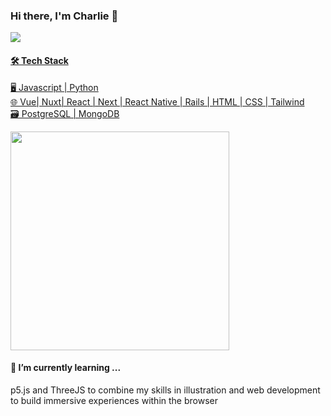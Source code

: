 ### Hi there, I'm Charlie 👋
<p  align='left'>
  <a href="https://www.linkedin.com/in/charlie-fischer/"> <img src="https://img.shields.io/badge/linkedin-%230077B5.svg?&style=for-the-badge&logo=linkedin&logoColor=white" />
</p>

#### 🛠 Tech Stack
 🖥  Javascript | Python  <br />
 🌐  Vue| Nuxt| React | Next | React Native | Rails | HTML | CSS | Tailwind <br />
 🗃  PostgreSQL | MongoDB <br />

<p align='left'>
  <a href="#"><img src="https://github-readme-stats.vercel.app/api?username=charliefischer&show_icons=true&count_private=false&theme=dark" width="350"></a>
</p>


#### 🌱 I’m currently learning ...
p5.js and ThreeJS to combine my skills in illustration and web development to build immersive experiences within the browser
